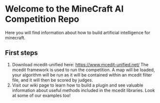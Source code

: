 # Welcome to the MineCraft AI Competition Repo
Here you will find information about how to build artificial intelligence for minecraft.

## First steps
1. Download mcedit-unified here: https://www.mcedit-unified.net/ The mcedit framework is used to run the competition. A map will be loaded, your algorithm will be run as it will be contained within an mcedit filter file, and it will then be scored by judges.
2. Visit our wiki page to learn how to build a plugin and see valuable information about useful methods included in the mcedit libraries. Look at some of our examples too!


